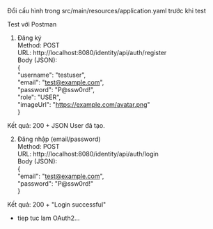 Đổi cấu hình trong src/main/resources/application.yaml trước khi test  
  
Test với Postman

1. Đăng ký  
Method: POST  
URL: http://localhost:8080/identity/api/auth/register  
Body (JSON):  
{  
  "username": "testuser",  
  "email": "test@example.com",  
  "password": "P@ssw0rd!",  
  "role": "USER",  
  "imageUrl": "https://example.com/avatar.png"  
}  
  
Kết quả: 200 + JSON User đã tạo.  
  
2. Đăng nhập (email/password)  
Method: POST  
URL: http://localhost:8080/identity/api/auth/login  
Body (JSON):  
{  
  "email": "test@example.com",  
  "password": "P@ssw0rd!"  
}  
  
Kết quả: 200 + "Login successful"  

- tiep tuc lam OAuth2...
